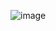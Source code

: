 ![image](https://github.com/ramyalakhani2108/newsapi_js/assets/157626499/0ec75a43-a6f9-4587-b601-7475a3f4315a)

